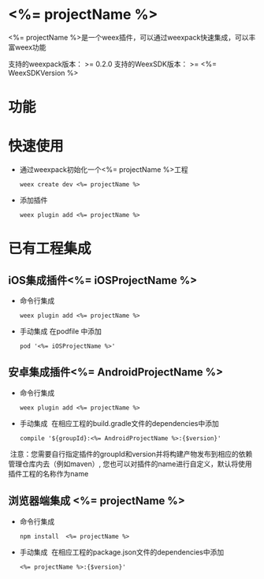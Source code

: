 # <%= projectName %>
<%= projectName %>是一个weex插件，可以通过weexpack快速集成，可以丰富weex功能

支持的weexpack版本： >= 0.2.0
支持的WeexSDK版本： >= <%= WeexSDKVersion %>

# 功能

# 快速使用
- 通过weexpack初始化一个<%= projectName %>工程
   ```
   weex create dev <%= projectName %>
   ```
- 添加插件
  ```
  weex plugin add <%= projectName %>
  ```

# 已有工程集成
## iOS集成插件<%= iOSProjectName %>
- 命令行集成
  ```
  weex plugin add <%= projectName %>
  ```
- 手动集成
  在podfile 中添加
  ```
  pod '<%= iOSProjectName %>'
  ```

## 安卓集成插件<%= AndroidProjectName %>
- 命令行集成
  ```
  weex plugin add <%= projectName %>
  ```
- 手动集成
  在相应工程的build.gradle文件的dependencies中添加
  ```
  compile '${groupId}:<%= AndroidProjectName %>:{$version}'
  ``` 
  注意：您需要自行指定插件的groupId和version并将构建产物发布到相应的依赖管理仓库内去（例如maven）, 您也可以对插件的name进行自定义，默认将使用插件工程的名称作为name


## 浏览器端集成 <%= projectName %>
- 命令行集成
  ```
  npm install  <%= projectName %>
  ```
- 手动集成
  在相应工程的package.json文件的dependencies中添加
  ```
  <%= projectName %>:{$version}'
  ``` 
  
